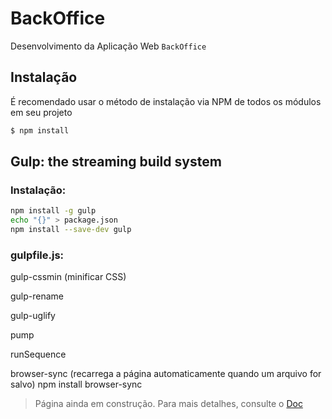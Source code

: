# BackOffice

Desenvolvimento da Aplicação Web `BackOffice`

## Instalação

É recomendado usar o método de instalação via NPM de todos os módulos em seu projeto
```bash
$ npm install
```
## Gulp: the streaming build system

### Instalação:
```bash
npm install -g gulp
echo "{}" > package.json
npm install --save-dev gulp
```

### gulpfile.js:
gulp-cssmin (minificar CSS)

gulp-rename

gulp-uglify

pump

runSequence

browser-sync (recarrega a página automaticamente quando um arquivo for salvo)
npm install browser-sync

>Página ainda em construção. Para mais detalhes, consulte o [Doc](https://docs.google.com/document/d/1Bfl_mYD5XQsO_38_3jN81TxIG5k1i1rXfxK3-rVAX04/edit)